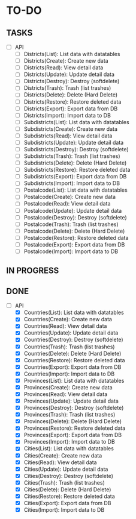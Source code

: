 # TO-DO

## TASKS

- [ ] API
  - [ ] Districts(List): List data with datatables
  - [ ] Districts(Create): Create new data
  - [ ] Districts(Read): View detail data
  - [ ] Districts(Update): Update detail data
  - [ ] Districts(Destroy): Destroy (softdelete)
  - [ ] Districts(Trash): Trash (list trashes)
  - [ ] Districts(Delete): Delete (Hard Delete)
  - [ ] Districts(Restore): Restore deleted data
  - [ ] Districts(Export): Export data from DB
  - [ ] Districts(Import): Import data to DB
  - [ ] Subdistricts(List): List data with datatables
  - [ ] Subdistricts(Create): Create new data
  - [ ] Subdistricts(Read): View detail data
  - [ ] Subdistricts(Update): Update detail data
  - [ ] Subdistricts(Destroy): Destroy (softdelete)
  - [ ] Subdistricts(Trash): Trash (list trashes)
  - [ ] Subdistricts(Delete): Delete (Hard Delete)
  - [ ] Subdistricts(Restore): Restore deleted data
  - [ ] Subdistricts(Export): Export data from DB
  - [ ] Subdistricts(Import): Import data to DB
  - [ ] Postalcode(List): List data with datatables
  - [ ] Postalcode(Create): Create new data
  - [ ] Postalcode(Read): View detail data
  - [ ] Postalcode(Update): Update detail data
  - [ ] Postalcode(Destroy): Destroy (softdelete)
  - [ ] Postalcode(Trash): Trash (list trashes)
  - [ ] Postalcode(Delete): Delete (Hard Delete)
  - [ ] Postalcode(Restore): Restore deleted data
  - [ ] Postalcode(Export): Export data from DB
  - [ ] Postalcode(Import): Import data to DB

## IN PROGRESS

## DONE

- [ ] API
  - [X] Countries(List): List data with datatables
  - [X] Countries(Create): Create new data
  - [X] Countries(Read): View detail data
  - [X] Countries(Update): Update detail data
  - [X] Countries(Destroy): Destroy (softdelete)
  - [X] Countries(Trash): Trash (list trashes)
  - [X] Countries(Delete): Delete (Hard Delete)
  - [X] Countries(Restore): Restore deleted data
  - [X] Countries(Export): Export data from DB
  - [X] Countries(Import): Import data to DB
  - [X] Provinces(List): List data with datatables
  - [X] Provinces(Create): Create new data
  - [X] Provinces(Read): View detail data
  - [X] Provinces(Update): Update detail data
  - [X] Provinces(Destroy): Destroy (softdelete)
  - [X] Provinces(Trash): Trash (list trashes)
  - [X] Provinces(Delete): Delete (Hard Delete)
  - [X] Provinces(Restore): Restore deleted data
  - [X] Provinces(Export): Export data from DB
  - [X] Provinces(Import): Import data to DB
  - [X] Cities(List): List data with datatables
  - [X] Cities(Create): Create new data
  - [X] Cities(Read): View detail data
  - [X] Cities(Update): Update detail data
  - [X] Cities(Destroy): Destroy (softdelete)
  - [X] Cities(Trash): Trash (list trashes)
  - [X] Cities(Delete): Delete (Hard Delete)
  - [X] Cities(Restore): Restore deleted data
  - [X] Cities(Export): Export data from DB
  - [X] Cities(Import): Import data to DB
